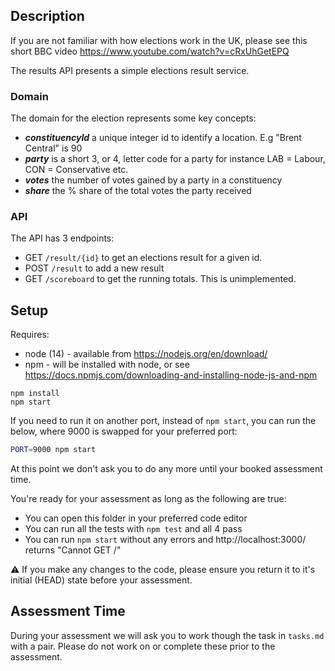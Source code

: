 ## Description

If you are not familiar with how elections work in the UK, please see this short BBC video https://www.youtube.com/watch?v=cRxUhGetEPQ

The results API presents a simple elections result service.

### Domain
The domain for the election represents some key concepts:
- _**constituencyId**_ a unique integer id to identify a location. E.g "Brent Central" is 90
- _**party**_ is a short 3, or 4, letter code for a party for instance LAB = Labour, CON = Conservative etc.
- _**votes**_ the number of votes gained by a party in a constituency
- _**share**_ the % share of the total votes the party received

### API
The API has 3 endpoints:
- GET `/result/{id}` to get an elections result for a given id.
- POST `/result` to add a new result
- GET `/scoreboard` to get the running totals. This is unimplemented.

## Setup
Requires: 
* node (14) - available from https://nodejs.org/en/download/
* npm - will be installed with node, or see https://docs.npmjs.com/downloading-and-installing-node-js-and-npm

```
npm install
npm start
```

If you need to run it on another port, instead of `npm start`, you can run the below, where 9000 is swapped for your preferred port:

```bash
PORT=9000 npm start
```

At this point we don't ask you to do any more until your booked assessment time. 

You're ready for your assessment as long as the following are true:
- You can open this folder in your preferred code editor
- You can run all the tests with `npm test` and all 4 pass
- You can run `npm start` without any errors and http://localhost:3000/ returns "Cannot GET /"

:warning:  If you make any changes to the code, please ensure you return it to it's initial (HEAD) state before your assessment.

## Assessment Time

During your assessment we will ask you to work though the task in `tasks.md` with a pair. Please do not work on or complete these prior to the assessment.
